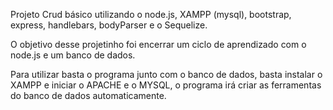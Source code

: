Projeto Crud básico utilizando o node.js, XAMPP (mysql), bootstrap, express, handlebars, bodyParser e o Sequelize.

O objetivo desse projetinho foi encerrar um ciclo de aprendizado com o node.js e um banco de dados.

Para utilizar basta o programa junto com o banco de dados, basta instalar o XAMPP e iniciar o APACHE e o MYSQL, o programa irá criar as ferramentas do banco de dados automaticamente.